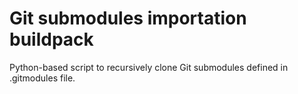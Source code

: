 # Git submodules importation buildpack

Python-based script to recursively clone Git submodules defined in .gitmodules file.